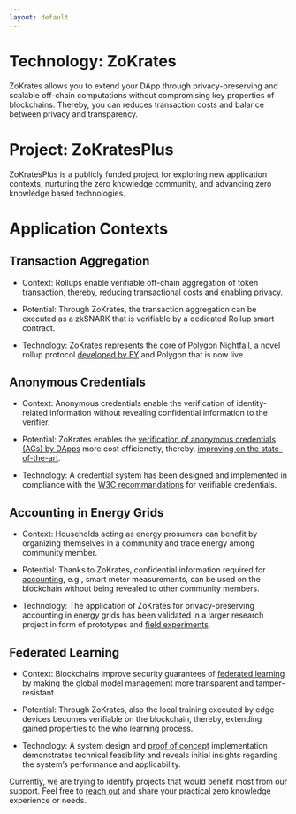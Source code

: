 ```yaml
---
layout: default
---
```


# Technology: ZoKrates
ZoKrates allows you to extend your DApp through privacy-preserving and scalable off-chain computations without compromising key properties of blockchains. Thereby, you can reduces transaction costs and balance between privacy and transparency. 

# Project: ZoKratesPlus
ZoKratesPlus is a publicly funded project for exploring new application contexts, nurturing the zero knowledge community, and advancing zero knowledge based technologies.

# Application Contexts

## Transaction Aggregation

*   Context: Rollups enable verifiable off-chain aggregation of token transaction, thereby, reducing transactional costs and enabling privacy.

*   Potential: Through ZoKrates, the transaction aggregation can be executed as a zkSNARK that is verifiable by a dedicated Rollup smart contract.

*   Technology: ZoKrates represents the core of [Polygon Nightfall](https://polygon.technology/solutions/polygon-nightfall/), a novel rollup protocol [developed by EY](https://github.com/EYBlockchain/nightfall_3) and Polygon that is now live.


## Anonymous Credentials

*   Context: Anonymous credentials enable the verification of identity-related information without revealing confidential information to the verifier.

*   Potential: ZoKrates enables the [verification of anonymous credentials (ACs) by DApps](https://github.com/JonathanHeiss/ZoKrates-Credential-Verification) more cost efficienctly, thereby, [improving on the state-of-the-art](https://arxiv.org/pdf/2209.09584.pdf).

*   Technology: A credential system has been designed and implemented in compliance with the [W3C recommandations](https://www.w3.org/TR/vc-data-model/) for verifiable credentials.


## Accounting in Energy Grids

*   Context: Households acting as energy prosumers can benefit by organizing themselves in a community and trade energy among community member.

*   Potential: Thanks to ZoKrates, confidential information required for [accounting](https://www.ise.tu-berlin.de/fileadmin/fg308/publications/2020/preprint-ICBC-Eberhard.pdf), e.g., smart meter measurements, can be used on the blockchain without being revealed to other community members.

*   Technology: The application of ZoKrates for privacy-preserving accounting in energy grids has been validated in a larger research project in form of prototypes and [field experiments](https://github.com/JacobEberhardt/decentralized-energy-trading). 


## Federated Learning

*   Context: Blockchains improve security guarantees of [federated learning](https://arxiv.org/pdf/2206.11641.pdf) by making the global model management more transparent and tamper-resistant.

*   Potential: Through ZoKrates, also the local training executed by edge devices becomes verifiable on the blockchain, thereby, extending gained properties to the who learning process.

*   Technology: A system design and [proof of concept](https://github.com/NikolasHaimerl/Advancing-Blockchain-Based-Federated-Learning-Through-Verifiable-Off-Chain-Computations) implementation demonstrates technical feasibility and reveals initial insights regarding the system’s performance and applicability. 


Currently, we are trying to identify projects that would benefit most from our support. Feel free to [reach out](./contact.html) and share your practical zero knowledge experience or needs.
